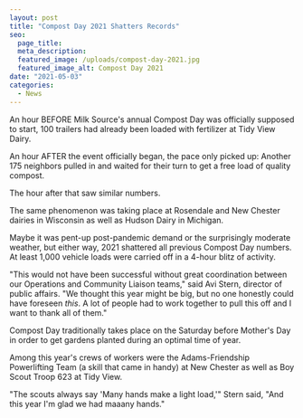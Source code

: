```yaml
---
layout: post
title: "Compost Day 2021 Shatters Records"
seo:
  page_title:
  meta_description:
  featured_image: /uploads/compost-day-2021.jpg
  featured_image_alt: Compost Day 2021
date: "2021-05-03"
categories: 
  - News
---
```


An hour BEFORE Milk Source's annual Compost Day was officially supposed to start, 100 trailers had already been loaded with fertilizer at Tidy View Dairy.

An hour AFTER the event officially began, the pace only picked up: Another 175 neighbors pulled in and waited for their turn to get a free load of quality compost.

The hour after that saw similar numbers.

The same phenomenon was taking place at Rosendale and New Chester dairies in Wisconsin as well as Hudson Dairy in Michigan.

Maybe it was pent-up post-pandemic demand or the surprisingly moderate weather, but either way, 2021 shattered all previous Compost Day numbers. At least 1,000 vehicle loads were carried off in a 4-hour blitz of activity.

"This would not have been successful without great coordination between our Operations and Community Liaison teams," said Avi Stern, director of public affairs. "We thought this year might be big, but no one honestly could have foreseen _this_. A lot of people had to work together to pull this off and I want to thank all of them."

Compost Day traditionally takes place on the Saturday before Mother's Day in order to get gardens planted during an optimal time of year.

Among this year's crews of workers were the Adams-Friendship Powerlifting Team (a skill that came in handy) at New Chester as well as Boy Scout Troop 623 at Tidy View.

"The scouts always say 'Many hands make a light load,'" Stern said, "And this year I'm glad we had maaany hands."
